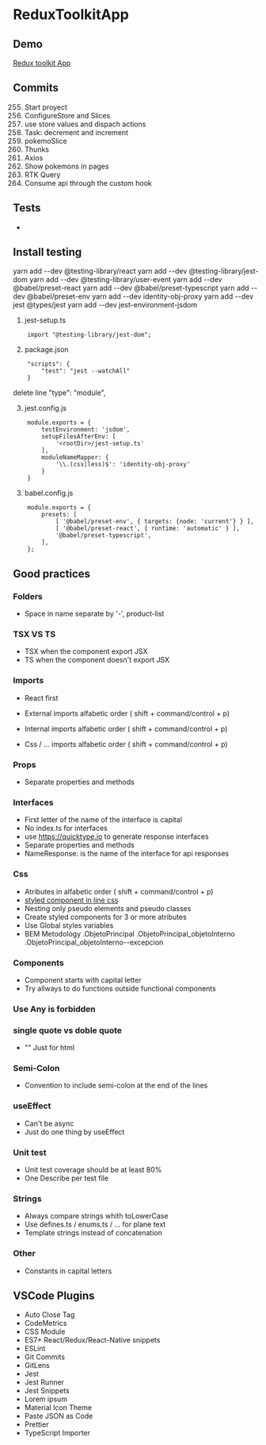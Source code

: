 # ReduxToolkitApp

## Demo
[Redux toolkit App]()

## Commits

255. Start proyect
256. ConfigureStore and Slices
257. use store values and dispach actions
258. Task: decrement and increment
260. pokemoSlice
261. Thunks
262. Axios
263. Show pokemons in pages
264. RTK Query
265. Consume api through the custom hook


## Tests

-

## Install testing

yarn add --dev @testing-library/react
yarn add --dev @testing-library/jest-dom
yarn add --dev @testing-library/user-event
yarn add --dev @babel/preset-react
yarn add --dev @babel/preset-typescript
yarn add --dev @babel/preset-env
yarn add --dev identity-obj-proxy
yarn add --dev jest @types/jest
yarn add --dev jest-environment-jsdom

1. jest-setup.ts

```
    import "@testing-library/jest-dom";
```

2. package.json

```
    "scripts": {
        "test": "jest --watchAll"
    }
```

delete line "type": "module",

3. jest.config.js

```
    module.exports = {
        testEnvironment: 'jsdom',
        setupFilesAfterEnv: [
            '<rootDir>/jest-setup.ts'
        ],
        moduleNameMapper: {
            '\\.(css|less)$': 'identity-obj-proxy'
        }
    }
```

3. babel.config.js

```
    module.exports = {
        presets: [
            [ '@babel/preset-env', { targets: {node: 'current'} } ],
            [ '@babel/preset-react', { runtime: 'automatic' } ],
            '@babel/preset-typescript',
        ],
    };
```

## Good practices

### Folders
- Space in name separate by '-', product-list

### TSX VS TS
- TSX when the component export JSX
- TS when the component doesn't export JSX

### Imports
- React first
- External imports alfabetic order ( shift + command/control + p)

- Internal imports alfabetic order ( shift + command/control + p)

- Css / ... imports alfabetic order ( shift + command/control + p)

### Props
- Separate properties and methods

### Interfaces
- First letter of the name of the interface is capital
- No index.ts for interfaces
- use https://quicktype.io to generate response interfaces
- Separate properties and methods
- NameResponse: is the name of the interface for api responses

### Css
- Atributes in alfabetic order ( shift + command/control + p)
- [styled component in line css](https://styled-components.com/docs/api#css)
- Nesting only pseudo elements and pseudo classes
- Create styled components for 3 or more atributes
- Use Global styles variables
- BEM Metodology
    .ObjetoPrincipal
    .ObjetoPrincipal_objetoInterno
    .ObjetoPrincipal_objetoInterno--excepcion

### Components
- Component starts with capital letter
- Try allways to do functions outside functional components

### Use Any is forbidden


### single quote vs doble quote
- "" Just for html

### Semi-Colon
- Convention to include semi-colon at the end of the lines

### useEffect
- Can't be async
- Just do one thing by useEffect

### Unit test
- Unit test coverage should be at least 80%
- One Describe per test file

### Strings
- Always compare strings whith toLowerCase
- Use defines.ts / enums.ts / ... for plane text
- Template strings instead of concatenation

### Other
- Constants in capital letters


## VSCode Plugins
- Auto Close Tag
- CodeMetrics
- CSS Module
- ES7+ React/Redux/React-Native snippets
- ESLint
- Git Commits
- GitLens
- Jest
- Jest Runner
- Jest Snippets
- Lorem ipsum
- Material Icon Theme
- Paste JSON as Code
- Prettier
- TypeScript Importer